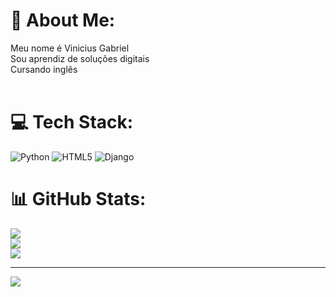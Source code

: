 # 💫 About Me:
Meu nome é Vinicius Gabriel<br>Sou aprendiz de soluções digitais<br>Cursando inglês<br><br>    


# 💻 Tech Stack:
![Python](https://img.shields.io/badge/python-3670A0?style=for-the-badge&logo=python&logoColor=ffdd54) ![HTML5](https://img.shields.io/badge/html5-%23E34F26.svg?style=for-the-badge&logo=html5&logoColor=white) ![Django](https://img.shields.io/badge/django-%23092E20.svg?style=for-the-badge&logo=django&logoColor=white)
# 📊 GitHub Stats:
![](https://github-readme-stats.vercel.app/api?username=vini5474&theme=dark&hide_border=false&include_all_commits=false&count_private=false)<br/>
![](https://github-readme-streak-stats.herokuapp.com/?user=vini5474&theme=dark&hide_border=false)<br/>
![](https://github-readme-stats.vercel.app/api/top-langs/?username=vini5474&theme=dark&hide_border=false&include_all_commits=false&count_private=false&layout=compact)

---
[![](https://visitcount.itsvg.in/api?id=vini5474&icon=0&color=0)](https://visitcount.itsvg.in)

<!-- Proudly created with GPRM ( https://gprm.itsvg.in ) -->
